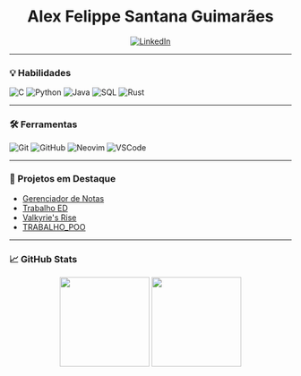 <h1 align="center">Alex Felippe Santana Guimarães</h1>
<p align="center">
  <a href="https://www.linkedin.com/in/alex-felippe-santana-guimaraes-0637a4355/">
    <img src="https://img.shields.io/badge/LinkedIn-0A66C2?logo=linkedin&logoColor=white&style=for-the-badge" alt="LinkedIn">
  </a>
</p>

---

### 💡 Habilidades

![C](https://img.shields.io/badge/C-00599C?style=flat&logo=c&logoColor=white)
![Python](https://img.shields.io/badge/Python-3776AB?style=flat&logo=python&logoColor=white)
![Java](https://img.shields.io/badge/Java-007396?style=flat&logo=java&logoColor=white)
![SQL](https://img.shields.io/badge/SQL-4479A1?style=flat&logo=postgresql&logoColor=white)
![Rust](https://img.shields.io/badge/Rust-000000?style=flat&logo=rust&logoColor=white)

---

### 🛠️ Ferramentas

![Git](https://img.shields.io/badge/Git-F05032?style=flat&logo=git&logoColor=white)
![GitHub](https://img.shields.io/badge/GitHub-181717?style=flat&logo=github&logoColor=white)
![Neovim](https://img.shields.io/badge/Neovim-57A143?style=flat&logo=neovim&logoColor=white)
![VSCode](https://img.shields.io/badge/VS%20Code-007ACC?style=flat&logo=visual-studio-code&logoColor=white)

---

### 🚀 Projetos em Destaque

- [Gerenciador de Notas](https://github.com/lexguimaraes/Gerenciador_de_Notas)
- [Trabalho ED](https://github.com/lexguimaraes/Trabalho_ED)
- [Valkyrie's Rise](https://github.com/lexguimaraes/Valkyries_Rise)
- [TRABALHO_POO](https://github.com/lexguimaraes/TRABALHO_POO)

---

### 📈 GitHub Stats

<div align="center">
  <img height="160em" src="https://github-readme-stats.vercel.app/api?username=lexguimaraes&show_icons=true&hide_title=true&hide_rank=false&count_private=true&theme=github_dark&hide_border=true" />
  <img height="160em" src="https://github-readme-stats.vercel.app/api/top-langs/?username=lexguimaraes&layout=compact&theme=github_dark&hide_border=true" />
</div>
